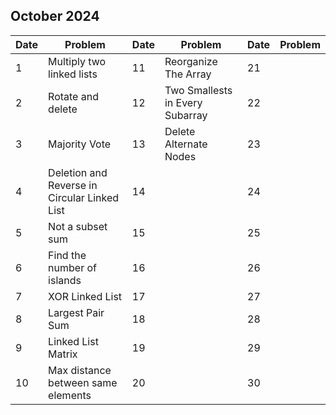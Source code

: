 ## October 2024

| Date | Problem                                      | Date | Problem                         | Date | Problem |
| ---- | -------------------------------------------- | ---- | ------------------------------- | ---- | ------- |
| 1    | Multiply two linked lists                    | 11   | Reorganize The Array            | 21   |         |
| 2    | Rotate and delete                            | 12   | Two Smallests in Every Subarray | 22   |         |
| 3    | Majority Vote                                | 13   | Delete Alternate Nodes          | 23   |         |
| 4    | Deletion and Reverse in Circular Linked List | 14   |                                 | 24   |         |
| 5    | Not a subset sum                             | 15   |                                 | 25   |         |
| 6    | Find the number of islands                   | 16   |                                 | 26   |         |
| 7    | XOR Linked List                              | 17   |                                 | 27   |         |
| 8    | Largest Pair Sum                             | 18   |                                 | 28   |         |
| 9    | Linked List Matrix                           | 19   |                                 | 29   |         |
| 10   | Max distance between same elements           | 20   |                                 | 30   |         |
